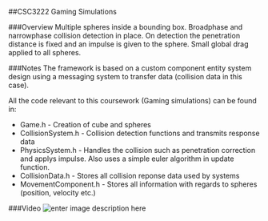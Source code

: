 ##CSC3222 Gaming Simulations

###Overview
Multiple spheres inside a bounding box. Broadphase and narrowphase collision detection in place. On detection the penetration distance is fixed and an impulse is given to the sphere. Small global drag applied to all spheres.

###Notes
The framework is based on a custom component entity system design using a messaging system to transfer data (collision data in this case). 

All the code relevant to this coursework (Gaming simulations) can be found in:

- Game.h - Creation of cube and spheres
- CollisionSystem.h - Collision detection functions and transmits response data
- PhysicsSystem.h -	Handles the collision such as penetration correction and applys impulse. Also uses a simple euler algorithm in update function.
- CollisionData.h - Stores all collision reponse data used by systems 
- MovementComponent.h - Stores all information with regards to spheres (position, velocity etc.)

###Video
![enter image description here](https://www.youtube.com/watch?v=XXr7A0xqccw)
